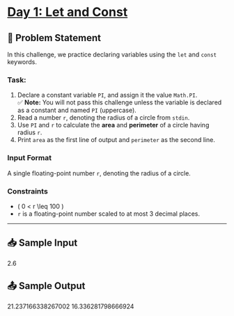 # [Day 1: Let and Const](https://www.hackerrank.com/challenges/js10-let-and-const/problem?isFullScreen=false)

## 📝 Problem Statement

In this challenge, we practice declaring variables using the `let` and `const` keywords.

### Task:

1. Declare a constant variable `PI`, and assign it the value `Math.PI`.  
   ✅ **Note:** You will not pass this challenge unless the variable is declared as a constant and named `PI` (uppercase).
2. Read a number `r`, denoting the radius of a circle from `stdin`.
3. Use `PI` and `r` to calculate the **area** and **perimeter** of a circle having radius `r`.
4. Print `area` as the first line of output and `perimeter` as the second line.

### Input Format

A single floating-point number `r`, denoting the radius of a circle.

### Constraints

- \( 0 < r \leq 100 \)
- `r` is a floating-point number scaled to at most 3 decimal places.

---

## 📥 Sample Input
2.6


## 📤 Sample Output
21.237166338267002
16.336281798666924